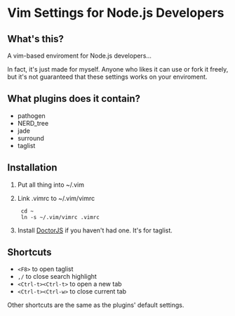 Vim Settings for Node.js Developers
=============

What's this?
-------------
A vim-based enviroment for Node.js developers...

In fact, it's just made for myself. Anyone who likes it can use or fork it freely, but it's not guaranteed that these settings works on your enviroment. 

What plugins does it contain?
-------------
*   pathogen
*   NERD\_tree
*   jade
*   surround
*   taglist

Installation
-------------
1. Put all thing into ~/.vim
2. Link .vimrc to ~/.vim/vimrc

        cd ~
        ln -s ~/.vim/vimrc .vimrc

3. Install [DoctorJS](https://github.com/mozilla/doctorjs) if you haven't had one. It's for taglist.

Shortcuts
------------
+ `<F8>` to open taglist
+ `,/` to close search highlight
+ `<Ctrl-t><Ctrl-t>` to open a new tab
+ `<Ctrl-t><Ctrl-w>` to close current tab

Other shortcuts are the same as the plugins' default settings.